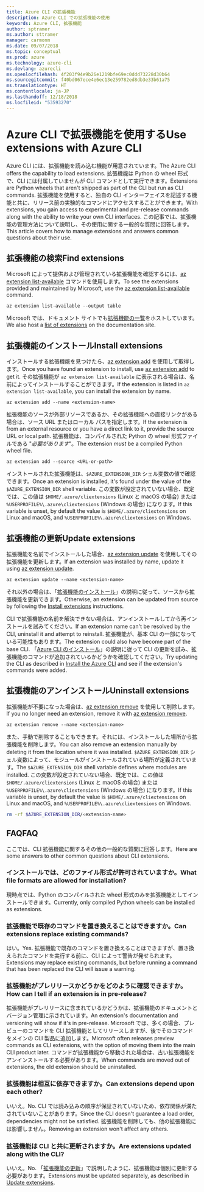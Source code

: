 ```yaml
---
title: Azure CLI の拡張機能
description: Azure CLI での拡張機能の使用
keywords: Azure CLI, 拡張機能
author: sptramer
ms.author: sttramer
manager: carmonm
ms.date: 09/07/2018
ms.topic: conceptual
ms.prod: azure
ms.technology: azure-cli
ms.devlang: azurecli
ms.openlocfilehash: 4f203f94e9b26e1219bfe69ec0ddd73228d30b64
ms.sourcegitcommit: f40bd067ece4e6ec13e259782ed8db3e33b61a75
ms.translationtype: HT
ms.contentlocale: ja-JP
ms.lasthandoff: 12/18/2018
ms.locfileid: "53593270"
---
```

# <a name="use-extensions-with-azure-cli"></a><span data-ttu-id="1f54a-104">Azure CLI で拡張機能を使用する</span><span class="sxs-lookup"><span data-stu-id="1f54a-104">Use extensions with Azure CLI</span></span> 

<span data-ttu-id="1f54a-105">Azure CLI には、拡張機能を読み込む機能が用意されています。</span><span class="sxs-lookup"><span data-stu-id="1f54a-105">The Azure CLI offers the capability to load extensions.</span></span> <span data-ttu-id="1f54a-106">拡張機能は Python の wheel 形式で、CLI には付属していませんが CLI コマンドとして実行できます。</span><span class="sxs-lookup"><span data-stu-id="1f54a-106">Extensions are Python wheels that aren't shipped as part of the CLI but run as CLI commands.</span></span>
<span data-ttu-id="1f54a-107">拡張機能を使用すると、独自の CLI インターフェイスを記述する機能と共に、リリース前の実験的なコマンドにアクセスすることができます。</span><span class="sxs-lookup"><span data-stu-id="1f54a-107">With extensions, you gain access to experimental and pre-release commands along with the ability to write your own CLI interfaces.</span></span> <span data-ttu-id="1f54a-108">この記事では、拡張機能の管理方法について説明し、その使用に関する一般的な質問に回答します。</span><span class="sxs-lookup"><span data-stu-id="1f54a-108">This article covers how to manage extensions and answers common questions about their use.</span></span>

## <a name="find-extensions"></a><span data-ttu-id="1f54a-109">拡張機能の検索</span><span class="sxs-lookup"><span data-stu-id="1f54a-109">Find extensions</span></span>

<span data-ttu-id="1f54a-110">Microsoft によって提供および管理されている拡張機能を確認するには、[az extension list-available](/cli/azure/extension#az-extension-list-available) コマンドを使用します。</span><span class="sxs-lookup"><span data-stu-id="1f54a-110">To see the extensions provided and maintained by Microsoft, use the [az extension list-available](/cli/azure/extension#az-extension-list-available) command.</span></span>

```azurecli-interactive
az extension list-available --output table
```

<span data-ttu-id="1f54a-111">Microsoft では、ドキュメント サイトでも[拡張機能の一覧](azure-cli-extensions-list.md)をホストしています。</span><span class="sxs-lookup"><span data-stu-id="1f54a-111">We also host a [list of extensions](azure-cli-extensions-list.md) on the documentation site.</span></span>

## <a name="install-extensions"></a><span data-ttu-id="1f54a-112">拡張機能のインストール</span><span class="sxs-lookup"><span data-stu-id="1f54a-112">Install extensions</span></span>

<span data-ttu-id="1f54a-113">インストールする拡張機能を見つけたら、[az extension add](https://docs.microsoft.com/cli/azure/extension#az-extension-add) を使用して取得します。</span><span class="sxs-lookup"><span data-stu-id="1f54a-113">Once you have found an extension to install, use [az extension add](https://docs.microsoft.com/cli/azure/extension#az-extension-add) to get it.</span></span> <span data-ttu-id="1f54a-114">その拡張機能が `az extension list-available` に表示される場合は、名前によってインストールすることができます。</span><span class="sxs-lookup"><span data-stu-id="1f54a-114">If the extension is listed in `az extension list-available`, you can install the extension by name.</span></span>

```azurecli-interactive
az extension add --name <extension-name>
```

<span data-ttu-id="1f54a-115">拡張機能のソースが外部リソースであるか、その拡張機能への直接リンクがある場合は、ソース URL またはローカル パスを指定します。</span><span class="sxs-lookup"><span data-stu-id="1f54a-115">If the extension is from an external resource or you have a direct link to it, provide the source URL or local path.</span></span> <span data-ttu-id="1f54a-116">拡張機能は、コンパイルされた Python の wheel 形式ファイルである "_必要があります_"。</span><span class="sxs-lookup"><span data-stu-id="1f54a-116">The extension _must_ be a compiled Python wheel file.</span></span>

```azurecli-interactive
az extension add --source <URL-or-path>
```

<span data-ttu-id="1f54a-117">インストールされた拡張機能は、`$AZURE_EXTENSION_DIR` シェル変数の値で確認できます。</span><span class="sxs-lookup"><span data-stu-id="1f54a-117">Once an extension is installed, it's found under the value of the `$AZURE_EXTENSION_DIR` shell variable.</span></span> <span data-ttu-id="1f54a-118">この変数が設定されていない場合、既定では、この値は `$HOME/.azure/cliextensions` (Linux と macOS の場合) または `%USERPROFILE%\.azure\cliextensions` (Windows の場合) になります。</span><span class="sxs-lookup"><span data-stu-id="1f54a-118">If this variable is unset, by default the value is `$HOME/.azure/cliextensions` on Linux and macOS, and `%USERPROFILE%\.azure\cliextensions` on Windows.</span></span>

## <a name="update-extensions"></a><span data-ttu-id="1f54a-119">拡張機能の更新</span><span class="sxs-lookup"><span data-stu-id="1f54a-119">Update extensions</span></span>

<span data-ttu-id="1f54a-120">拡張機能を名前でインストールした場合、[az extension update](https://docs.microsoft.com/cli/azure/extension#az-extension-update) を使用してその拡張機能を更新します。</span><span class="sxs-lookup"><span data-stu-id="1f54a-120">If an extension was installed by name, update it using [az extension update](https://docs.microsoft.com/cli/azure/extension#az-extension-update).</span></span>

```azurecli-interactive
az extension update --name <extension-name>
```

<span data-ttu-id="1f54a-121">それ以外の場合は、「[拡張機能のインストール](#install-extensions)」の説明に従って、ソースから拡張機能を更新できます。</span><span class="sxs-lookup"><span data-stu-id="1f54a-121">Otherwise, an extension can be updated from source by following the [Install extensions](#install-extensions) instructions.</span></span>

<span data-ttu-id="1f54a-122">CLI で拡張機能の名前を解決できない場合は、アンインストールしてから再インストールを試みてください。</span><span class="sxs-lookup"><span data-stu-id="1f54a-122">If an extension name can't be resolved by the CLI, uninstall it and attempt to reinstall.</span></span> <span data-ttu-id="1f54a-123">拡張機能が、基本 CLI の一部になっている可能性もあります。</span><span class="sxs-lookup"><span data-stu-id="1f54a-123">The extension could also have become part of the base CLI.</span></span>
<span data-ttu-id="1f54a-124">「[Azure CLI のインストール](install-azure-cli.md)」の説明に従って CLI の更新を試み、拡張機能のコマンドが追加されているかどうかを確認してください。</span><span class="sxs-lookup"><span data-stu-id="1f54a-124">Try updating the CLI as described in [Install the Azure CLI](install-azure-cli.md) and see if the extension's commands were added.</span></span>

## <a name="uninstall-extensions"></a><span data-ttu-id="1f54a-125">拡張機能のアンインストール</span><span class="sxs-lookup"><span data-stu-id="1f54a-125">Uninstall extensions</span></span>

<span data-ttu-id="1f54a-126">拡張機能が不要になった場合は、[az extension remove](https://docs.microsoft.com/cli/azure/extension#az-extension-remove) を使用して削除します。</span><span class="sxs-lookup"><span data-stu-id="1f54a-126">If you no longer need an extension, remove it with [az extension remove](https://docs.microsoft.com/cli/azure/extension#az-extension-remove).</span></span>

```azurecli-interactive
az extension remove --name <extension-name>
```

<span data-ttu-id="1f54a-127">また、手動で削除することもできます。それには、インストールした場所から拡張機能を削除します。</span><span class="sxs-lookup"><span data-stu-id="1f54a-127">You can also remove an extension manually by deleting it from the location where it was installed.</span></span> <span data-ttu-id="1f54a-128">`$AZURE_EXTENSION_DIR` シェル変数によって、モジュールがインストールされている場所が定義されています。</span><span class="sxs-lookup"><span data-stu-id="1f54a-128">The `$AZURE_EXTENSION_DIR` shell variable defines where modules are installed.</span></span>
<span data-ttu-id="1f54a-129">この変数が設定されていない場合、既定では、この値は `$HOME/.azure/cliextensions` (Linux と macOS の場合) または `%USERPROFILE%\.azure\cliextensions` (Windows の場合) になります。</span><span class="sxs-lookup"><span data-stu-id="1f54a-129">If this variable is unset, by default the value is `$HOME/.azure/cliextensions` on Linux and macOS, and `%USERPROFILE%\.azure\cliextensions` on Windows.</span></span>

```bash
rm -rf $AZURE_EXTENSION_DIR/<extension-name>
```

## <a name="faq"></a><span data-ttu-id="1f54a-130">FAQ</span><span class="sxs-lookup"><span data-stu-id="1f54a-130">FAQ</span></span>

<span data-ttu-id="1f54a-131">ここでは、CLI 拡張機能に関するその他の一般的な質問に回答します。</span><span class="sxs-lookup"><span data-stu-id="1f54a-131">Here are some answers to other common questions about CLI extensions.</span></span>

### <a name="what-file-formats-are-allowed-for-installation"></a><span data-ttu-id="1f54a-132">インストールでは、どのファイル形式が許可されていますか。</span><span class="sxs-lookup"><span data-stu-id="1f54a-132">What file formats are allowed for installation?</span></span>

<span data-ttu-id="1f54a-133">現時点では、Python のコンパイルされた wheel 形式のみを拡張機能としてインストールできます。</span><span class="sxs-lookup"><span data-stu-id="1f54a-133">Currently, only compiled Python wheels can be installed as extensions.</span></span>

### <a name="can-extensions-replace-existing-commands"></a><span data-ttu-id="1f54a-134">拡張機能で既存のコマンドを置き換えることはできますか。</span><span class="sxs-lookup"><span data-stu-id="1f54a-134">Can extensions replace existing commands?</span></span>

<span data-ttu-id="1f54a-135">はい。</span><span class="sxs-lookup"><span data-stu-id="1f54a-135">Yes.</span></span> <span data-ttu-id="1f54a-136">拡張機能で既存のコマンドを置き換えることはできますが、置き換えられたコマンドを実行する前に、CLI によって警告が発せられます。</span><span class="sxs-lookup"><span data-stu-id="1f54a-136">Extensions may replace existing commands, but before running a command that has been replaced the CLI will issue a warning.</span></span>

### <a name="how-can-i-tell-if-an-extension-is-in-pre-release"></a><span data-ttu-id="1f54a-137">拡張機能がプレリリースかどうかをどのように確認できますか。</span><span class="sxs-lookup"><span data-stu-id="1f54a-137">How can I tell if an extension is in pre-release?</span></span>

<span data-ttu-id="1f54a-138">拡張機能がプレリリースに含まれているかどうかは、拡張機能のドキュメントとバージョン管理に示されています。</span><span class="sxs-lookup"><span data-stu-id="1f54a-138">An extension's documentation and versioning will show if it's in pre-release.</span></span> <span data-ttu-id="1f54a-139">Microsoft では、多くの場合、プレビューのコマンドを CLI 拡張機能としてリリースしますが、後でそのコマンドをメインの CLI 製品に追加します。</span><span class="sxs-lookup"><span data-stu-id="1f54a-139">Microsoft often releases preview commands as CLI extensions, with the option of moving them into the main CLI product later.</span></span> <span data-ttu-id="1f54a-140">コマンドが拡張機能から移動された場合は、古い拡張機能をアンインストールする必要があります。</span><span class="sxs-lookup"><span data-stu-id="1f54a-140">When commands are moved out of extensions, the old extension should be uninstalled.</span></span> 

### <a name="can-extensions-depend-upon-each-other"></a><span data-ttu-id="1f54a-141">拡張機能は相互に依存できますか。</span><span class="sxs-lookup"><span data-stu-id="1f54a-141">Can extensions depend upon each other?</span></span>

<span data-ttu-id="1f54a-142">いいえ。</span><span class="sxs-lookup"><span data-stu-id="1f54a-142">No.</span></span> <span data-ttu-id="1f54a-143">CLI では読み込みの順序が保証されていないため、依存関係が満たされていないことがあります。</span><span class="sxs-lookup"><span data-stu-id="1f54a-143">Since the CLI doesn't guarantee a load order, dependencies might not be satisfied.</span></span> <span data-ttu-id="1f54a-144">拡張機能を削除しても、他の拡張機能には影響しません。</span><span class="sxs-lookup"><span data-stu-id="1f54a-144">Removing an extension won't affect any others.</span></span>

### <a name="are-extensions-updated-along-with-the-cli"></a><span data-ttu-id="1f54a-145">拡張機能は CLI と共に更新されますか。</span><span class="sxs-lookup"><span data-stu-id="1f54a-145">Are extensions updated along with the CLI?</span></span>

<span data-ttu-id="1f54a-146">いいえ。</span><span class="sxs-lookup"><span data-stu-id="1f54a-146">No.</span></span> <span data-ttu-id="1f54a-147">「[拡張機能の更新](#update-extensions)」で説明したように、拡張機能は個別に更新する必要があります。</span><span class="sxs-lookup"><span data-stu-id="1f54a-147">Extensions must be updated separately, as described in [Update extensions](#update-extensions).</span></span>
